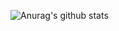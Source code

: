 ![Anurag's github stats](https://github-readme-stats.vercel.app/api?username=dionomusuko&theme=merko&show_icons=true)
